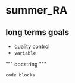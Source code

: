 # summer_RA

## long terms goals
* quality control
* `variable`

"""
docstring
"""

```
code blocks
```